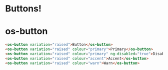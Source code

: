 # Buttons!

# os-button
<span class="demo"></span>
``` html
<os-button variation="raised">Button</os-button>
<os-button variation="raised" colour="primary">Primary</os-button>
<os-button variation="raised" colour="primary" ng-disabled="true">Disabled</os-button>
<os-button variation="raised" colour="accent">Accent</os-button>
<os-button variation="raised" colour="warn">Warn</os-button>
```